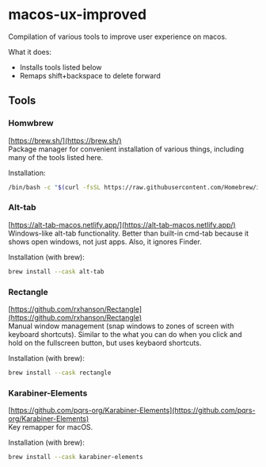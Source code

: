 # macos-ux-improved
Compilation of various tools to improve user experience on macos.

What it does:
- Installs tools listed below
- Remaps shift+backspace to delete forward

## Tools

### Homwbrew
[https://brew.sh/](https://brew.sh/)  
Package manager for convenient installation of various things, including many of
the tools listed here.

Installation:
```zsh
/bin/bash -c "$(curl -fsSL https://raw.githubusercontent.com/Homebrew/install/HEAD/install.sh)"
```

### Alt-tab
[https://alt-tab-macos.netlify.app/](https://alt-tab-macos.netlify.app/)  
Windows-like alt-tab functionality. Better than built-in cmd-tab because it
shows open windows, not just apps. Also, it ignores Finder.

Installation (with brew):
```zsh
brew install --cask alt-tab
```

### Rectangle
[https://github.com/rxhanson/Rectangle](https://github.com/rxhanson/Rectangle)  
Manual window management (snap windows to zones of screen with keyboard
shortcuts). Similar to the what you can do when you click and hold on the
fullscreen button, but uses keybaord shortcuts.

Installation (with brew):
```zsh
brew install --cask rectangle
```

### Karabiner-Elements
[https://github.com/pqrs-org/Karabiner-Elements](https://github.com/pqrs-org/Karabiner-Elements)  
Key remapper for macOS.

Installation (with brew):
```zsh
brew install --cask karabiner-elements
```
